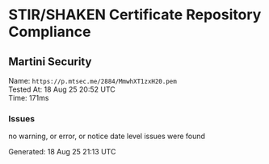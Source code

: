 # STIR/SHAKEN Certificate Repository Compliance

## Martini Security

Name: `https://p.mtsec.me/2884/MmwhXT1zxH20.pem`\
Tested At: 18 Aug 25 20:52 UTC\
Time: 171ms

### Issues

no warning, or error, or notice date level issues were found

Generated: 18 Aug 25 21:13 UTC